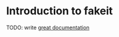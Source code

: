 # Introduction to fakeit

TODO: write [great documentation](http://jacobian.org/writing/what-to-write/)
